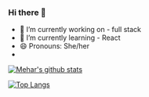 ### Hi there 👋

- 🔭 I’m currently working on - full stack
- 🌱 I’m currently learning - React
- 😄 Pronouns: She/her 
- 
[![Mehar's github stats](https://github-readme-stats.vercel.app/api?username=mehardeep88&count_private=true&show_icons=true&theme=radical,&hide_rank=false&title_color=radical&text_color=radical&bg_color=radical)](https://github.com/anuraghazra/github-readme-stats)

[![Top Langs](https://github-readme-stats.vercel.app/api/top-langs/?username=mehardeep88)](https://github.com/mehardeep88/github-readme-stats)
